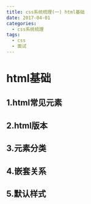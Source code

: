 ```yaml
---
title: css系统梳理(一) html基础
date: 2017-04-01
categories:
  - css系统梳理
tags: 
  - css
  - 面试
---
```



# html基础
## 1.html常见元素
## 2.html版本
## 3.元素分类
## 4.嵌套关系
## 5.默认样式